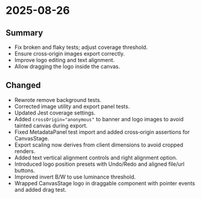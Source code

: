 # 2025-08-26

## Summary
- Fix broken and flaky tests; adjust coverage threshold.
- Ensure cross‑origin images export correctly.
- Improve logo editing and text alignment.
- Allow dragging the logo inside the canvas.

## Changed
- Rewrote remove background tests.
- Corrected image utility and export panel tests.
- Updated Jest coverage settings.
- Added `crossOrigin="anonymous"` to banner and logo images to avoid tainted canvas during export.
- Fixed MetadataPanel test import and added cross‑origin assertions for CanvasStage.
- Export scaling now derives from client dimensions to avoid cropped renders.
- Added text vertical alignment controls and right alignment option.
- Introduced logo position presets with Undo/Redo and aligned file/url buttons.
- Improved invert B/W to use luminance threshold.
- Wrapped CanvasStage logo in draggable component with pointer events and added drag test.
